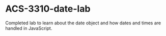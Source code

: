 # ACS-3310-date-lab

Completed lab to learn about the date object and how dates and times are handled in JavaScript. 
